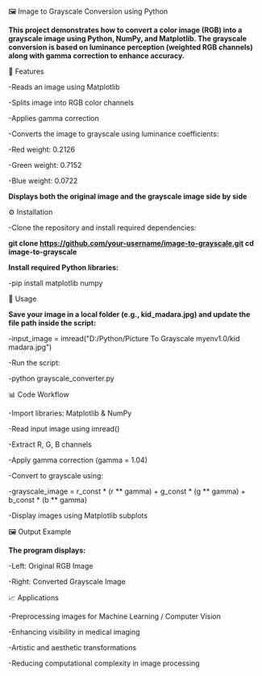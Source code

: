 🖼️ Image to Grayscale Conversion using Python

**This project demonstrates how to convert a color image (RGB) into a grayscale image using Python, NumPy, and Matplotlib. The grayscale conversion is based on luminance perception (weighted RGB channels) along with gamma correction to enhance accuracy.**

📌 Features

-Reads an image using Matplotlib

-Splits image into RGB color channels

-Applies gamma correction

-Converts the image to grayscale using luminance coefficients:

-Red weight: 0.2126

-Green weight: 0.7152

-Blue weight: 0.0722

**Displays both the original image and the grayscale image side by side**

⚙️ Installation

-Clone the repository and install required dependencies:

**git clone https://github.com/your-username/image-to-grayscale.git
cd image-to-grayscale**


**Install required Python libraries:**

-pip install matplotlib numpy

🚀 Usage

**Save your image in a local folder (e.g., kid_madara.jpg) and update the file path inside the script:**

-input_image = imread("D:/Python/Picture To Grayscale myenv1.0/kid madara.jpg")


-Run the script:

-python grayscale_converter.py

📊 Code Workflow

-Import libraries: Matplotlib & NumPy

-Read input image using imread()

-Extract R, G, B channels

-Apply gamma correction (gamma = 1.04)

-Convert to grayscale using:

-grayscale_image = r_const * (r ** gamma) + g_const * (g ** gamma) + b_const * (b ** gamma)


-Display images using Matplotlib subplots

🖼️ Output Example

**The program displays:**

-Left: Original RGB Image

-Right: Converted Grayscale Image

📈 Applications

-Preprocessing images for Machine Learning / Computer Vision

-Enhancing visibility in medical imaging

-Artistic and aesthetic transformations

-Reducing computational complexity in image processing
